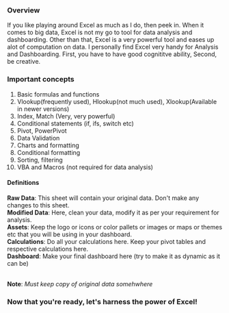 <h3> Overview </h3>
If you like playing around Excel as much as I do, then peek in. When it comes to big data, Excel is not my go to tool for data analysis and dashboarding. Other than that, Excel is a very powerful tool and eases up alot of computation on data. I personally find Excel very handy for Analysis and Dashboarding. First, you have to have good cognititve ability, Second, be creative.

<h3> Important concepts </h3>

1. Basic formulas and functions
2. Vlookup(frequently used), Hlookup(not much used), Xlookup(Available in newer versions)
3. Index, Match (Very, very powerful)
4. Conditional statements (if, ifs, switch etc)
5. Pivot, PowerPivot
6. Data Validation
7. Charts and formatting
8. Conditional formatting
9. Sorting, filtering
10. VBA and Macros (not required for data analysis)


<h4> Definitions </h4>
<strong>Raw Data</strong>: This sheet will contain your original data. Don't make any changes to this sheet. <br>
<strong>Modified Data</strong>: Here, clean your data, modify it as per your requirement for analysis. <br>
<strong>Assets</strong>: Keep the logo or icons or color pallets or images or maps or themes etc that you will be using in your dashboard. <br>
<strong>Calculations</strong>: Do all your calculations here. Keep your pivot tables and respective calculations here. <br>
<strong>Dashboard</strong>: Make your final dashboard here (try to make it as dynamic as it can be) <br><br>


<strong>Note</strong>: <i>Must keep copy of original data somehwhere</i> <br>

<h3>Now that you're ready, let's harness the power of Excel!</h3>
